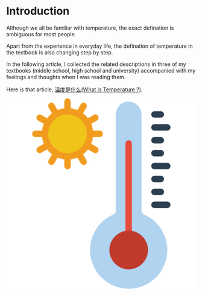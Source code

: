 # Introduction
Although we all be familiar with temperature, the exact defination is ambiguous for most people.

Apart from the experience in everyday life, the defination of temperature in the textbook is also changing step by step.

In the following article, I collected the related descriptions in three of my textbooks (middle school, high school and university) accompanied with my feelings and thoughts when I was reading them.

Here is that article, [温度是什么(What is Temperature ?)](https://zhuanlan.zhihu.com/p/686354600).

![1](./Figures/temperature.png)
